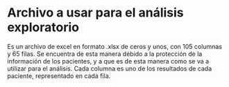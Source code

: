 
# Archivo a usar para el análisis exploratorio

Es un archivo de excel en formato .xlsx de ceros y unos, con 105 columnas y 65 filas. 
Se encuentra de esta manera debido a la protección de la información de los pacientes, y a que es de esta manera como se va a utilizar para el análisis.
Cada columna es uno de los resultados de cada paciente, representado en cada fila.

